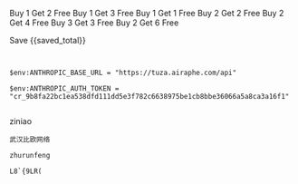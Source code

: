 Buy 1 Get 2 Free
Buy 1 Get 3 Free
Buy 1 Get 1 Free
Buy 2 Get 2 Free
Buy 2 Get 4 Free
Buy 3 Get 3 Free
Buy 2 Get 6 Free


Save {{saved_total}}

```text


$env:ANTHROPIC_BASE_URL = "https://tuza.airaphe.com/api"

$env:ANTHROPIC_AUTH_TOKEN = "cr_9b8fa22bc1ea538dfd111dd5e3f782c6638975be1cb8bbe36066a5a8ca3a16f1"


```


ziniao
```
武汉比欧网络

zhurunfeng

L8`{9LR(
```

